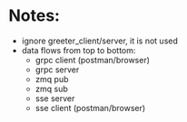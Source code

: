 # Notes:

- ignore greeter_client/server, it is not used
- data flows from top to bottom:
    - grpc client (postman/browser)
    - grpc server
    - zmq pub
    - zmq sub
    - sse server
    - sse client (postman/browser)